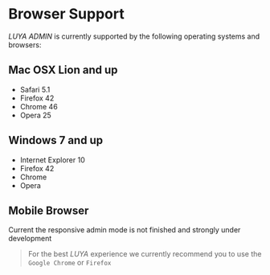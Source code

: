 # Browser Support

*LUYA ADMIN* is currently supported by the following operating systems and browsers:

Mac OSX Lion and up
----------------
+ Safari 5.1
+ Firefox 42
+ Chrome 46
+ Opera 25

Windows 7 and up
-------------------
+ Internet Explorer 10
+ Firefox 42
+ Chrome
+ Opera

Mobile Browser
-------------------
Current the responsive admin mode is not finished and strongly under development

> For the best *LUYA* experience we currently recommend you to use the `Google Chrome` or `Firefox`

